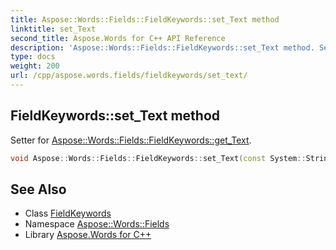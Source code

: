 ```yaml
---
title: Aspose::Words::Fields::FieldKeywords::set_Text method
linktitle: set_Text
second_title: Aspose.Words for C++ API Reference
description: 'Aspose::Words::Fields::FieldKeywords::set_Text method. Setter for Aspose::Words::Fields::FieldKeywords::get_Text in C++.'
type: docs
weight: 200
url: /cpp/aspose.words.fields/fieldkeywords/set_text/
---
```

## FieldKeywords::set_Text method


Setter for [Aspose::Words::Fields::FieldKeywords::get_Text](../get_text/).

```cpp
void Aspose::Words::Fields::FieldKeywords::set_Text(const System::String &value)
```

## See Also

* Class [FieldKeywords](../)
* Namespace [Aspose::Words::Fields](../../)
* Library [Aspose.Words for C++](../../../)
